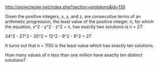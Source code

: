 http://projecteuler.net/index.php?section=problems&id=135

Given the positive integers, x, y, and z, are consecutive terms of an arithmetic progression, the least value of the positive integer, n, for which the equation, x^2 - y^2 - z^2 = n, has exactly two solutions is n = 27:

34^2 - 27^2 - 20^2 = 12^2 - 9^2 - 6^2 = 27

It turns out that n = 1155 is the least value which has exactly ten solutions.

How many values of n less than one million have exactly ten distinct solutions?

